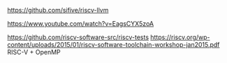 https://github.com/sifive/riscv-llvm

https://www.youtube.com/watch?v=EagsCYX5zoA


https://github.com/riscv-software-src/riscv-tests
https://riscv.org/wp-content/uploads/2015/01/riscv-software-toolchain-workshop-jan2015.pdf
RISC-V + OpenMP
